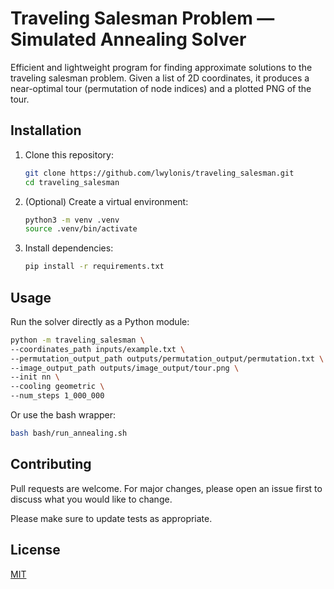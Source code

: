 # Traveling Salesman Problem &mdash; Simulated Annealing Solver

Efficient and lightweight program for finding approximate solutions to the traveling salesman problem. Given a list of 2D coordinates, it produces a near-optimal tour (permutation of node indices) and a plotted PNG of the tour. 

## Installation

1. Clone this repository:

   ```bash
   git clone https://github.com/lwylonis/traveling_salesman.git
   cd traveling_salesman
   ```
2. (Optional) Create a virtual environment:

   ```bash
   python3 -m venv .venv
   source .venv/bin/activate
   ```
3. Install dependencies:

   ```bash
   pip install -r requirements.txt
   ```

## Usage

Run the solver directly as a Python module:

```bash
python -m traveling_salesman \
--coordinates_path inputs/example.txt \
--permutation_output_path outputs/permutation_output/permutation.txt \
--image_output_path outputs/image_output/tour.png \
--init nn \
--cooling geometric \
--num_steps 1_000_000
```

Or use the bash wrapper:

```bash
bash bash/run_annealing.sh
```

## Contributing

Pull requests are welcome. For major changes, please open an issue first
to discuss what you would like to change.

Please make sure to update tests as appropriate.

## License

[MIT](https://choosealicense.com/licenses/mit/)